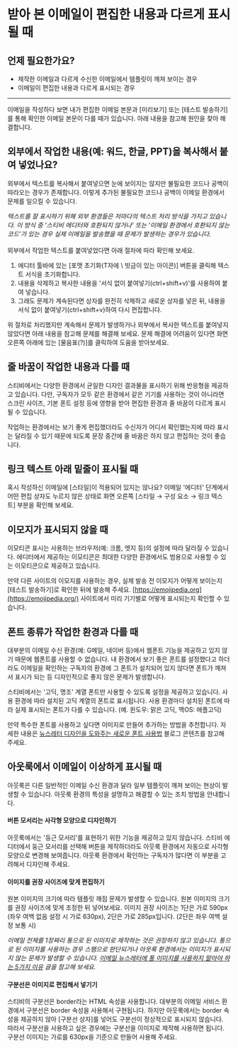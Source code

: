 # 받아 본 이메일이 편집한 내용과 다르게 표시될 때

## 언제 필요한가요?

* 제작한 이메일과 다르게 수신한 이메일에서 템플릿이 깨져 보이는 경우
* 이메일이 편집한 내용과 다르게 표시되는 경우

***

이메일을 작성하다 보면 내가 편집한 이메일 본문과 \[미리보기] 또는 \[테스트 발송하기]를 통해 확인한 이메일 본문이 다를 때가 있습니다. 아래 내용을 참고해 원인을 찾아 해결합니다.



## **외부에서 작업한 내용(예: 워드, 한글, PPT)을 복사해서 붙여 넣었나요?** <a href="#h_01gh8pbadxpf485v73dk70nq7j" id="h_01gh8pbadxpf485v73dk70nq7j"></a>

외부에서 텍스트를 복사해서 붙여넣으면 눈에 보이지는 않지만 불필요한 코드나 공백이 따라오는 경우가 존재합니다. 이렇게 추가된 불필요한 코드나 공백이 이메일 환경에서 문제를 일으킬 수 있습니다.

_텍스트를 잘 표시하기 위해 외부 환경들은 저마다의 텍스트 처리 방식을 가지고 있습니다. 이 방식 중 '스티비 에디터와 호환되지 않거나' 또는 '이메일 환경에서 호환되지 않는 코드'가 있는 경우 실제 이메일을 발송했을 때 문제가 발생하는 경우가 있습니다._ \
\
외부에서 작업한 텍스트를 붙여넣었다면 아래 절차에 따라 확인해 보세요.

1. 에디터 툴바에 있는 \[포맷 초기화(T자에 \ 빗금이 있는 아이콘)] 버튼을 클릭해 텍스트 서식을 초기화합니다.
2. 내용을 삭제하고 복사한 내용을 '서식 없이 붙여넣기(ctrl+shift+v)'를 사용하여 붙여 넣습니다.
3. 그래도 문제가 계속된다면 상자를 완전히 삭제하고 새로운 상자를 넣은 뒤, 내용을 서식 없이 붙여넣기(ctrl+shift+v)하여 다시 편집합니다.

위 절차로 처리했지만 계속해서 문제가 발생하거나 외부에서 복사한 텍스트를 붙여넣지 않았다면 아래 내용을 참고해 문제를 해결해 보세요. 문제 해결에 어려움이 있다면 화면 오른쪽 아래에 있는 \[물음표(?)]를 클릭하여 도움을 받아보세요.



## 줄 바꿈이 작업한 내용과 다를 때 <a href="#h_01gh8pbsr1yhh2j5m7pjgpngn2" id="h_01gh8pbsr1yhh2j5m7pjgpngn2"></a>

스티비에서는 다양한 환경에서 균일한 디자인 결과물을 표시하기 위해 반응형을 제공하고 있습니다. 다만, 구독자가 모두 같은 환경에서 같은 기기를 사용하는 것이 아니라면 스크린 사이즈, 기본 폰트 설정 등에 영향을 받아 편집한 환경과 줄 바꿈이 다르게 표시될 수 있습니다.&#x20;

작업하는 환경에서는 보기 좋게 편집했더라도 수신자가 어디서 확인했는지에 따라 표시는 달라질 수 있기 때문에 되도록 문장 중간에 줄 바꿈은 하지 않고 편집하는 것이 좋습니다.



## 링크 텍스트 아래 밑줄이 표시될 때

혹시 작성하신 이메일에 \[스타일]이 적용되어 있지는 않나요? 이메일 '에디터' 단계에서 어떤 편집 상자도 누르지 않은 상태로 화면 오른쪽 \[스타일 → 구성 요소 → 링크 텍스트] 부분을 확인해 보세요.



## 이모지가 표시되지 않을 때 <a href="#h_01gh8pc0cczhj95mye7nf1cecx" id="h_01gh8pc0cczhj95mye7nf1cecx"></a>

이모티콘 표시는 사용하는 브라우저(예: 크롬, 엣지 등)의 설정에 따라 달라질 수 있습니다. 에디터에서 제공하는 이모티콘은 최대한 다양한 환경에서도 범용으로 사용할 수 있는 이모티콘으로 제공하고 있습니다.&#x20;

만약 다른 사이트의 이모지를 사용하는 경우, 실제 발송 전 이모지가 어떻게 보이는지 \[테스트 발송하기]로 확인한 뒤에 발송해 주세요. [https://emojipedia.org](https://emojipedia.org/) 사이트에서 미리 기기별로 어떻게 표시되는지 확인할 수 있습니다.



## 폰트 종류가 작업한 환경과 다를 때 <a href="#h_01gh8pc5z7btn0zjwb07t4dgx0" id="h_01gh8pc5z7btn0zjwb07t4dgx0"></a>

대부분의 이메일 수신 환경(예: G메일, 네이버 등)에서 웹폰트 기능을 제공하고 있지 않기 때문에 웹폰트를 사용할 수 없습니다. 내 환경에서 보기 좋은 폰트를 설정했다고 하더라도 이메일을 확인하는 구독자의 환경에 그 폰트가 설치되어 있지 않다면 폰트가 깨져서 표시가 되는 등 디자인적으로 좋지 않은 문제가 발생합니다.&#x20;

스티비에서는 '고딕, 명조' 계열 폰트만 사용할 수 있도록 설정을 제공하고 있습니다. 사용 환경에 따라 설치된 고딕 계열의 폰트로 표시됩니다. 사용 환경마다 설치된 폰트에 따라 실제 표시되는 폰트가 다를 수 있습니다. (예. 윈도우: 맑은 고딕, 맥OS: 애플고딕)

만약 특수한 폰트를 사용하고 싶다면 이미지로 만들어 추가하는 방법을 추천합니다. 자세한 내용은 [뉴스레터 디자인을 도와주는 새로운 폰트 사용법](https://blog.stibee.com/%EB%89%B4%EC%8A%A4%EB%A0%88%ED%84%B0-%EB%94%94%EC%9E%90%EC%9D%B8%EC%9D%84-%EB%8F%84%EC%99%80%EC%A3%BC%EB%8A%94-%EC%83%88%EB%A1%9C%EC%9A%B4-%ED%8F%B0%ED%8A%B8-%EC%82%AC%EC%9A%A9%EB%B2%95-2a54c399145d) 블로그 콘텐츠를 참고해 주세요.



## 아웃룩에서 이메일이 이상하게 표시될 때 <a href="#h_01gh8pct786xrzbxrhtj0vsa2x" id="h_01gh8pct786xrzbxrhtj0vsa2x"></a>

아웃룩은 다른 일반적인 이메일 수신 환경과 달라 일부 템플릿이 깨져 보이는 현상이 발생할 수 있습니다. 아웃룩 환경의 특성을 설명하고 해결할 수 있는 조치 방법을 안내합니다.

#### **버튼 모서리는 사각형 모양으로 디자인하기** <a href="#h_01g4bwwc19aavsf5c44qkz34ks" id="h_01g4bwwc19aavsf5c44qkz34ks"></a>

아웃룩에서는 '둥근 모서리'를 표현하기 위한 기능을 제공하고 있지 않습니다. 스티비 에디터에서 둥근 모서리를 선택해 버튼을 제작하더라도 아웃룩 환경에서 자동으로 사각형 모양으로 변경해 보여줍니다. 아웃룩 환경에서 확인하는 구독자가 많다면 이 부분을 고려해서 디자인해 주세요.

#### **이미지를 권장 사이즈에 맞게 편집하기** <a href="#h_01g4bww1072n72jyas2fkvq014" id="h_01g4bww1072n72jyas2fkvq014"></a>

원본 이미지의 크기에 따라 템플릿 깨짐 문제가 발생할 수 있습니다. 원본 이미지의 크기를 권장 사이즈에 맞게 조정한 뒤 넣어보세요. 이미지 권장 사이즈는 1단은 가로 590px (좌우 여백 없음 설정 시 가로 630px), 2단은 가로 285px입니다. (2단은 좌우 여백 설정 보통 시)&#x20;

_이메일 전체를 1장짜리 통으로 된 이미지로 제작하는 것은 권장하지 않고 있습니다. 통으로 된 이미지를 사용하는 경우 스팸으로 판단되거나 아웃룩 환경에서는 이미지가 표시되지 않는 문제가 발생할 수 있습니다._ [_이메일 뉴스레터에 통 이미지를 사용하지 말아야 하는 5가지 이유_](https://blog.stibee.com/%ED%86%B5-%EC%9D%B4%EB%AF%B8%EC%A7%80%EB%A5%BC-%EC%82%AC%EC%9A%A9%ED%95%98%EC%A7%80-%EB%A7%90%EC%95%84%EC%95%BC-%ED%95%98%EB%8A%94-5%EA%B0%80%EC%A7%80-%EC%9D%B4%EC%9C%A0-f1dc85c07424) _글을 참고해 보세요._

#### **구분선은 이미지로 편집해서 넣기기** <a href="#h_01g4bww7dm8z5mvdh19d2sj2de" id="h_01g4bww7dm8z5mvdh19d2sj2de"></a>

스티비의 구분선은 border라는 HTML 속성을 사용합니다. 대부분의 이메일 서비스 환경에서 구분선은 border 속성을 사용해서 구현됩니다. 하지만 아웃룩에서는 border 속성을 제공하지 않아 \[구분선 상자]를 넣어도 구분선이 정상적으로 표시되지 않습니다. 따라서 구분선을 사용하고 싶은 경우에는 구분선을 이미지로 제작해 사용하면 됩니다. 구분선 이미지는 가로를 630px을 기준으로 만들어 사용해 주세요.
